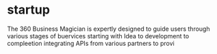 # startup
The 360 Business Magician is expertly designed to guide users through various stages of buervices starting with Idea to development to compleetion integrating APIs from various partners to provi
